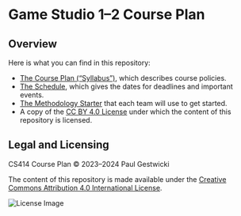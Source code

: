 # Game Studio 1&ndash;2 Course Plan

## Overview
Here is what you can find in this repository:

- [The Course Plan (&ldquo;Syllabus&rdquo;)](course_plan.md), which describes course policies.
- [The Schedule](schedule.md), which gives the dates for deadlines and important events.
- [The Methodology Starter](methodology.md) that each team will use to get started.
- A copy of the [CC BY 4.0 License](LICENSE.md) under which the content of this repository is licensed.


## Legal and Licensing

CS414 Course Plan &copy; 2023&ndash;2024 Paul Gestwicki

The content of this repository is made available under the
[Creative Commons Attribution 4.0 International License](http://creativecommons.org/licenses/by/4.0/).

![License Image](https://i.creativecommons.org/l/by/4.0/88x31.png)
